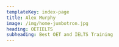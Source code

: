 ```yaml
---
templateKey: index-page
title: Alex Murphy
image: /img/home-jumbotron.jpg
heading: OETIELTS
subheading: Best OET and IELTS Training
---
```

